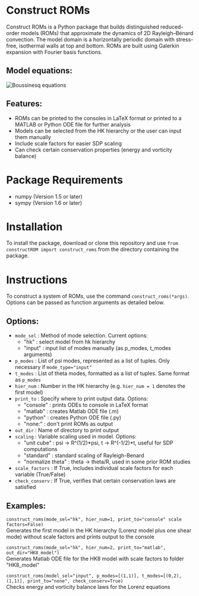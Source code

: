 # Construct ROMs
Construct ROMs is a Python package that builds distinguished reduced-order models (ROMs) that approximate the dynamics of 2D Rayleigh&ndash;Bénard convection. The model domain is a horizontally periodic domain with stress-free, isothermal walls at top and bottom. ROMs are built using Galerkin expansion with Fourier basis functions.
## Model equations:
![Boussinesq equations](https://latex.codecogs.com/svg.image?\begin{align*}&space;\partial_t&space;\nabla^2&space;\psi&space;-&space;\\{\psi,&space;\nabla^2&space;\psi\\}&space;&=&space;\sigma&space;\nabla^4&space;\psi&space;&plus;&space;\sigma&space;\mathcal{R}&space;\partial_x&space;\theta,&space;\\\\\partial_t&space;\theta&space;-&space;\\{\psi,&space;\theta\\}&space;&=&space;\nabla^2&space;\theta&space;&plus;&space;\partial_x&space;\psi,\end{align*})

## Features:
- ROMs can be printed to the consoles in LaTeX format or printed to a MATLAB or Python ODE file for further analysis
- Models can be selected from the HK hierarchy or the user can input them manually
- Include scale factors for easier SDP scaling
- Can check certain conservation properties (energy and vorticity balance)

# Package Requirements
- numpy (Version 1.5 or later)
- sympy (Version 1.6 or later)

# Installation
To install the package, download or clone this repository and use `from constructROM import construct_roms` from the directory containing the package.

# Instructions
To construct a system of ROMs, use the command `construct_roms(*args)`. Options can be passed as function arguments as detailed below.

## Options:
- `mode_sel` : Method of mode selection. Current options:
  - "hk" : select model from hk hierarchy
  - "input" : input list of modes manually (as p_modes, t_modes arguments)
- `p_modes` : List of psi modes, represented as a list of tuples. Only necessary if `mode_type="input"` 
- `t_modes` : List of theta modes, formatted as a list of tuples. Same format as `p_modes`
- `hier_num` : Number in the HK hierarchy (e.g. `hier_num = 1` denotes the first model)
- `print_to` : Specify where to print output data. Options:
  - "console" : prints ODEs to console in LaTeX format
  - "matlab" : creates Matlab ODE file (.m)
  - "python" : creates Python ODE file (.py)
  - "none:" : don't print ROMs as output
- `out_dir` : Name of directory to print output
- `scaling` :   Variable scaling used in model. Options:
  - "unit cube" : psi -> R^(1/2)*psi, t -> R^(-1/2)*t, useful for SDP computations
  - "standard" : standard scaling of Rayleigh-Benard
  - "normalize theta" : theta -> theta/R, used in some prior ROM studies
- `scale_factors` : If True, includes individual scale factors for each variable (True/False)
- `check_conserv` : If True, verifies that certain conservation laws are satisfied

## Examples:
`construct_roms(mode_sel="hk", hier_num=1, print_to="console" scale factors=False)`  
  Generates the first model in the HK hierarchy (Lorenz model plus one shear mode) without scale factors and prints output to the console
  
`construct_roms(mode_sel="hk", hier_num=2, print_to="matlab", out_dir="HK8_model")`  
  Generates Matlab ODE file for the HK8 model with scale factors to folder "HK8_model"
    
`construct_roms(model_sel="input", p_modes=[(1,1)], t_modes=[(0,2), (1,1)], print_to="none", check_conserv=True)`  
  Checks energy and vorticity balance laws for the Lorenz equations
